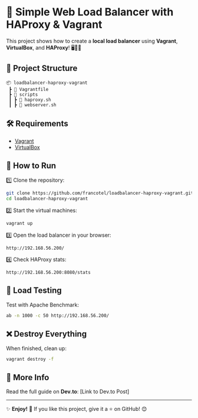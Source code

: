 # 🚀 Simple Web Load Balancer with HAProxy & Vagrant  

This project shows how to create a **local load balancer** using **Vagrant**, **VirtualBox**, and **HAProxy**! 🖥️🔄🌐  

## 📂 Project Structure  
```
📦 loadbalancer-haproxy-vagrant
 ┣ 📜 Vagrantfile
 ┣ 📂 scripts
 ┃ ┣ 📜 haproxy.sh
 ┃ ┣ 📜 webserver.sh
```

## 🛠 Requirements  
- [Vagrant](https://www.vagrantup.com/downloads)  
- [VirtualBox](https://www.virtualbox.org/wiki/Downloads)  

## 🚀 How to Run  
1️⃣ Clone the repository:  
```bash
git clone https://github.com/francotel/loadbalancer-haproxy-vagrant.git
cd loadbalancer-haproxy-vagrant
```
  
2️⃣ Start the virtual machines:  
```bash
vagrant up
```

3️⃣ Open the load balancer in your browser:  
```
http://192.168.56.200/
```

4️⃣ Check HAProxy stats:  
```
http://192.168.56.200:8080/stats
```

## 🚦 Load Testing  
Test with Apache Benchmark:  
```bash
ab -n 1000 -c 50 http://192.168.56.200/
```

## ❌ Destroy Everything  
When finished, clean up:  
```bash
vagrant destroy -f
```

## 📌 More Info  
Read the full guide on **Dev.to**: [Link to Dev.to Post]  

---

✨ **Enjoy!** 🚀 If you like this project, give it a ⭐ on GitHub! 😊 